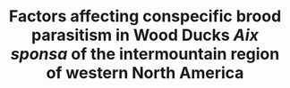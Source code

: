 ---
title: Factors affecting conspecific brood parasitism in Wood Ducks <i>Aix sponsa</i> of the intermountain region of western North America
year: Accepted
authors: <strong>Hafen, K.</strong>, and D. N. Koons
journal: <i>Wildfowl</i>
volume:
pages:
doi:
url:
pdf:
---